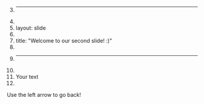 3.	---
4.	
5.	layout: slide
6.	
7.	title: "Welcome to our second slide! :)"
8.	
9.	---
10.	
11.	Your text
12.	
Use the left arrow to go back!
